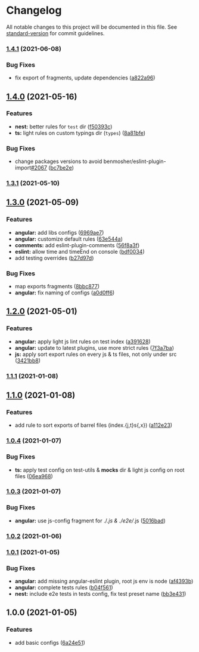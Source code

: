 # Changelog

All notable changes to this project will be documented in this file. See [standard-version](https://github.com/conventional-changelog/standard-version) for commit guidelines.

### [1.4.1](https://github.com/Scitizen/eslint-config/compare/v1.4.0...v1.4.1) (2021-06-08)


### Bug Fixes

* fix export of fragments, update dependencies ([a822a96](https://github.com/Scitizen/eslint-config/commit/a822a9602a603e036478f4da02663caf1c2293ef))

## [1.4.0](https://github.com/Scitizen/eslint-config/compare/v1.3.1...v1.4.0) (2021-05-16)


### Features

* **nest:** better rules for `test` dir ([f50393c](https://github.com/Scitizen/eslint-config/commit/f50393cfc30d41f19cd8c4c665122f420e171459))
* **ts:** light rules on custom typings dir (`types`) ([8a81bfe](https://github.com/Scitizen/eslint-config/commit/8a81bfe8aeb2eb07d40ea1c76652d2457f1808f7))


### Bug Fixes

* change packages versions to avoid benmosher/eslint-plugin-import[#2067](https://github.com/Scitizen/eslint-config/issues/2067) ([bc7be2e](https://github.com/Scitizen/eslint-config/commit/bc7be2e8f146b7e6e9503ac2da2d3a260db322ec))

### [1.3.1](https://github.com/Scitizen/eslint-config/compare/v1.3.0...v1.3.1) (2021-05-10)

## [1.3.0](https://github.com/Scitizen/eslint-config/compare/v1.2.0...v1.3.0) (2021-05-09)


### Features

* **angular:** add libs configs ([6969ae7](https://github.com/Scitizen/eslint-config/commit/6969ae7304fe60a4458caa7f9e8f43016cb9e3b9))
* **angular:** customize default rules ([63e544a](https://github.com/Scitizen/eslint-config/commit/63e544a074b071b60fc668839c98aa4b65c97df2))
* **comments:** add eslint-plugin-comments ([56f8a3f](https://github.com/Scitizen/eslint-config/commit/56f8a3f0f6c022bfd33863e0c10231458826553d))
* **eslint:** allow time and timeEnd on console ([bdf0034](https://github.com/Scitizen/eslint-config/commit/bdf0034abd71e8e1305583c96b56524967a1a567))
* add testing overrides ([b27d97d](https://github.com/Scitizen/eslint-config/commit/b27d97d341c656b4c7df805a8d9d37730f630b7e))


### Bug Fixes

* map exports fragments ([8bbc877](https://github.com/Scitizen/eslint-config/commit/8bbc877528dbfe0b7ebb4d6f5d56cdb2b6f1b043))
* **angular:** fix naming of configs ([a0d0ff6](https://github.com/Scitizen/eslint-config/commit/a0d0ff6ba23391cfedbd63731724ce03af01d1a6))

## [1.2.0](https://github.com/Scitizen/eslint-config/compare/v1.1.1...v1.2.0) (2021-05-01)


### Features

* **angular:** apply light js lint rules on test index ([a391628](https://github.com/Scitizen/eslint-config/commit/a391628a298a5322ce55b83eb6bf692a6069cb0a))
* **angular:** update to latest plugins, use more strict rules ([7f3a7ba](https://github.com/Scitizen/eslint-config/commit/7f3a7ba167512def20a4cd9a0992647bad403080))
* **js:** apply sort export rules on every js & ts files, not only under src ([3421bb8](https://github.com/Scitizen/eslint-config/commit/3421bb8c2f6bdab372be9721f74449e7b9051b9c))

### [1.1.1](https://github.com/Scitizen/eslint-config/compare/v1.1.0...v1.1.1) (2021-01-08)

## [1.1.0](https://github.com/Scitizen/eslint-config/compare/v1.0.4...v1.1.0) (2021-01-08)


### Features

* add rule to sort exports of barrel files (index.{j,t}s{,x}) ([a112e23](https://github.com/Scitizen/eslint-config/commit/a112e230ba643f9ce9588dcc69a70b09824fa67d))

### [1.0.4](https://github.com/Scitizen/eslint-config/compare/v1.0.3...v1.0.4) (2021-01-07)


### Bug Fixes

* **ts:** apply test config on test-utils & __mocks__ dir & light js config on root files ([06ea968](https://github.com/Scitizen/eslint-config/commit/06ea968fe696789e4b16cb734ef11b764c96ac0c))

### [1.0.3](https://github.com/Scitizen/eslint-config/compare/v1.0.2...v1.0.3) (2021-01-07)


### Bug Fixes

* **angular:** use js-config fragment for ./*.js & ./e2e/*.js ([5016bad](https://github.com/Scitizen/eslint-config/commit/5016baddbd81fa65109878f4d29d5762f07c3490))

### [1.0.2](https://github.com/Scitizen/eslint-config/compare/v1.0.1...v1.0.2) (2021-01-06)

### [1.0.1](https://github.com/Scitizen/eslint-config/compare/v1.0.0...v1.0.1) (2021-01-05)


### Bug Fixes

* **angular:** add missing angular-eslint plugin, root js env is node ([af4393b](https://github.com/Scitizen/eslint-config/commit/af4393b40d6843934ea339dae777f1648cb5d3aa))
* **angular:** complete tests rules ([b04f561](https://github.com/Scitizen/eslint-config/commit/b04f5615db82ffd1f6a30370b6114bd051059880))
* **nest:** include e2e tests in tests config, fix test preset name ([bb3e431](https://github.com/Scitizen/eslint-config/commit/bb3e431151514afdbe135066d2c26e8fec5606a7))

## 1.0.0 (2021-01-05)


### Features

* add basic configs ([6a24e51](https://github.com/Scitizen/eslint-config/commit/6a24e51615fa8cdd0260df32344b3ef685d87dc8))
